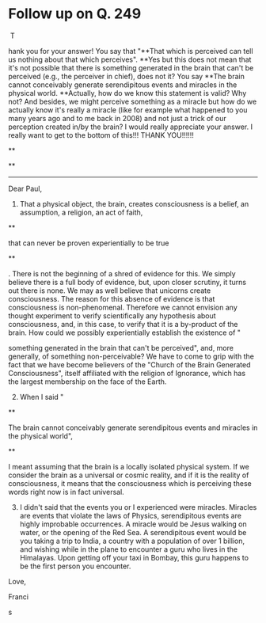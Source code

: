 # Follow up on Q. 249

&nbsp;T

hank you for your answer! You say that &quot;**That which is perceived can tell us nothing about that which perceives&quot;.&nbsp;**Yes but this does not mean that it's not possible that there is something generated in the brain that can't be perceived (e.g., the perceiver in chief), does not it? You say&nbsp;**The brain cannot conceivably generate serendipitous events and miracles in the physical world.&nbsp;**Actually, how do we know this statement is valid? Why not? And besides, we might perceive something as a miracle but how do we actually know it's really a miracle (like&nbsp;for example&nbsp;what happened to you many years ago and to me back in 2008) and not just a trick of our perception created in/by the brain? I would really appreciate your answer. I really want to get to the bottom of this!!! THANK YOU!!!!!!

**  

** 

* * *

Dear Paul,

1. That a physical object, the brain, creates consciousness is a belief, an assumption, a religion, an act of faith,&nbsp;

**

that can never be proven experientially to be true

**

. There is not the beginning of a shred of evidence for this. We simply believe there is a full body of evidence, but, upon closer scrutiny, it turns out there is none. We may as well believe that unicorns create consciousness. The reason for this absence of evidence is that consciousness is non-phenomenal. Therefore we cannot envision any thought experiment to verify scientifically any hypothesis about consciousness, and, in this case, to verify that it is a by-product of the brain. How could we possibly experientially establish the existence of &quot;

something generated in the brain that can't be perceived&quot;, and, more generally, of something non-perceivable? We have to come to grip with the fact that we have become believers of the &quot;Church of the Brain Generated Consciousness&quot;, itself affiliated with the religion of Ignorance, which has the largest membership on the face of the Earth.

2. When I said &quot;&nbsp;

**

The brain cannot conceivably generate serendipitous events and miracles in the physical world&quot;,&nbsp;

**

I meant assuming that the brain is a locally isolated physical system. If we consider the brain as a universal or cosmic reality, and if it is the reality of consciousness, it means that the consciousness which is perceiving these words right now is in fact universal.

3. I didn't said that the events you or I experienced were miracles. Miracles are events that violate the laws of Physics, serendipitous events are highly improbable occurrences. A miracle would be Jesus walking on water, or the opening of the Red Sea. A serendipitous event would be you taking a trip to India, a country with a population of over 1 billion, and wishing while in the plane to encounter a guru who lives in the Himalayas. Upon getting off your taxi in Bombay, this guru happens to be the first person you encounter.

Love,

Franci

s  

